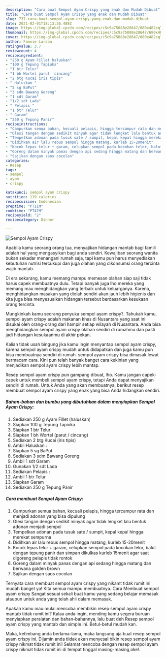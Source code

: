 ```yaml
---
description: "Cara buat Sempol Ayam Crispy yang enak dan Mudah Dibuat"
title: "Cara buat Sempol Ayam Crispy yang enak dan Mudah Dibuat"
slug: 737-cara-buat-sempol-ayam-crispy-yang-enak-dan-mudah-dibuat
date: 2021-02-01T18:13:36.488Z
image: https://img-global.cpcdn.com/recipes/c5c9a75088e28647/680x482cq70/sempol-ayam-crispy-foto-resep-utama.jpg
thumbnail: https://img-global.cpcdn.com/recipes/c5c9a75088e28647/680x482cq70/sempol-ayam-crispy-foto-resep-utama.jpg
cover: https://img-global.cpcdn.com/recipes/c5c9a75088e28647/680x482cq70/sempol-ayam-crispy-foto-resep-utama.jpg
author: Fannie Larson
ratingvalue: 3.7
reviewcount: 4
recipeingredient:
- "250 g Ayam Fillet haluskan"
- "100 g Tepung Tapioka"
- "1 btr Telur"
- "1 bh Wortel parut  cincang"
- "2 btg Kucai iris tipis"
- " Haluskan "
- "5 sg BaPut"
- "3 sdm Bawang Goreng"
- "1 sdt Garam"
- "1/2 sdt Lada"
- " Pelapis "
- "1 btr Telur"
- " Garam"
- "250 g Tepung Panir"
recipeinstructions:
- "Campurkan semua bahan, kecuali pelapis, hingga tercampur rata dan menjadi adonan yang bisa dipulung"
- "Olesi tangan dengan sedikit minyak agar tidak lengket lalu bentuk adonan menjadi sempol"
- "Tempelkan adonan pada tusuk sate / sumpit, kepal kepal hingga merekat sempurna"
- "Didihkan air lalu rebus sempol hingga matang, kurleb 15-20menit"
- "Kocok lepas telur + garam, celupkan sempol pada kocokan telor, balut dengan tepung panir dan simpan dikulkas kurleb 15menit agar saat digoreng pelapis tidak rontok"
- "Goreng dalam minyak panas dengan api sedang hingga matang dan berwana golden brown"
- "Sajikan dengan saos cocolan"
categories:
- Resep
tags:
- sempol
- ayam
- crispy

katakunci: sempol ayam crispy 
nutrition: 119 calories
recipecuisine: Indonesian
preptime: "PT11M"
cooktime: "PT47M"
recipeyield: "2"
recipecategory: Dinner

---
```



![Sempol Ayam Crispy](https://img-global.cpcdn.com/recipes/c5c9a75088e28647/680x482cq70/sempol-ayam-crispy-foto-resep-utama.jpg)

Apabila kamu seorang orang tua, menyajikan hidangan mantab bagi famili adalah hal yang mengasyikan bagi anda sendiri. Kewajiban seorang  wanita bukan sekadar menangani rumah saja, tapi kamu pun harus menyediakan kebutuhan nutrisi tercukupi dan juga olahan yang dikonsumsi orang tercinta wajib mantab.

Di era  sekarang, kamu memang mampu memesan olahan siap saji tidak harus capek membuatnya dulu. Tetapi banyak juga lho mereka yang memang mau menghidangkan yang terbaik untuk keluarganya. Karena, menghidangkan masakan yang diolah sendiri akan jauh lebih higienis dan kita juga bisa menyesuaikan hidangan tersebut berdasarkan kesukaan orang tercinta. 



Mungkinkah kamu seorang penyuka sempol ayam crispy?. Tahukah kamu, sempol ayam crispy adalah makanan khas di Nusantara yang saat ini disukai oleh orang-orang dari hampir setiap wilayah di Nusantara. Anda bisa menghidangkan sempol ayam crispy olahan sendiri di rumahmu dan pasti jadi hidangan kesukaanmu di akhir pekan.

Kalian tidak usah bingung jika kamu ingin menyantap sempol ayam crispy, karena sempol ayam crispy mudah untuk didapatkan dan juga kamu pun bisa membuatnya sendiri di rumah. sempol ayam crispy bisa dimasak lewat bermacam cara. Kini pun telah banyak banget cara kekinian yang menjadikan sempol ayam crispy lebih mantap.

Resep sempol ayam crispy pun gampang dibuat, lho. Kamu jangan capek-capek untuk membeli sempol ayam crispy, tetapi Anda dapat menyajikan sendiri di rumah. Untuk Anda yang akan membuatnya, berikut resep membuat sempol ayam crispy yang enak yang bisa Anda hidangkan sendiri.

<!--inarticleads1-->

##### Bahan-bahan dan bumbu yang dibutuhkan dalam menyiapkan Sempol Ayam Crispy:

1. Sediakan 250 g Ayam Fillet (haluskan)
1. Siapkan 100 g Tepung Tapioka
1. Siapkan 1 btr Telur
1. Siapkan 1 bh Wortel (parut / cincang)
1. Sediakan 2 btg Kucai (iris tipis)
1. Ambil  Haluskan :
1. Siapkan 5 sg BaPut
1. Sediakan 3 sdm Bawang Goreng
1. Ambil 1 sdt Garam
1. Gunakan 1/2 sdt Lada
1. Sediakan  Pelapis :
1. Ambil 1 btr Telur
1. Siapkan  Garam
1. Sediakan 250 g Tepung Panir




<!--inarticleads2-->

##### Cara membuat Sempol Ayam Crispy:

1. Campurkan semua bahan, kecuali pelapis, hingga tercampur rata dan menjadi adonan yang bisa dipulung
1. Olesi tangan dengan sedikit minyak agar tidak lengket lalu bentuk adonan menjadi sempol
1. Tempelkan adonan pada tusuk sate / sumpit, kepal kepal hingga merekat sempurna
1. Didihkan air lalu rebus sempol hingga matang, kurleb 15-20menit
1. Kocok lepas telur + garam, celupkan sempol pada kocokan telor, balut dengan tepung panir dan simpan dikulkas kurleb 15menit agar saat digoreng pelapis tidak rontok
1. Goreng dalam minyak panas dengan api sedang hingga matang dan berwana golden brown
1. Sajikan dengan saos cocolan




Ternyata cara membuat sempol ayam crispy yang nikamt tidak rumit ini mudah banget ya! Kita semua mampu membuatnya. Cara Membuat sempol ayam crispy Sangat sesuai sekali buat kamu yang sedang belajar memasak ataupun untuk anda yang telah ahli dalam memasak.

Apakah kamu mau mulai mencoba membikin resep sempol ayam crispy mantab tidak rumit ini? Kalau anda ingin, mending kamu segera buruan menyiapkan peralatan dan bahan-bahannya, lalu buat deh Resep sempol ayam crispy yang mantab dan simple ini. Betul-betul mudah kan. 

Maka, ketimbang anda berlama-lama, maka langsung aja buat resep sempol ayam crispy ini. Dijamin anda tiidak akan menyesal bikin resep sempol ayam crispy nikmat tidak rumit ini! Selamat mencoba dengan resep sempol ayam crispy nikmat tidak rumit ini di tempat tinggal masing-masing,oke!.

